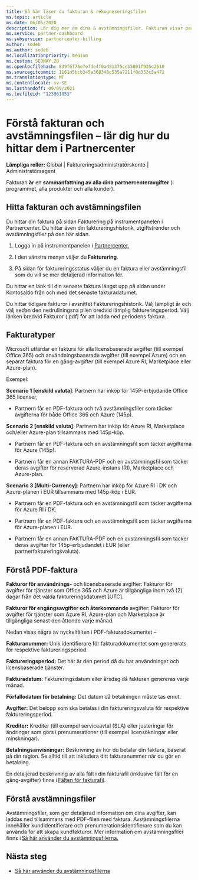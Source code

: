 ```yaml
---
title: Så här läser du fakturan & rekognoseringsfilen
ms.topic: article
ms.date: 06/05/2020
description: Lär dig mer om dina & avstämningsfiler. Fakturan visar partnercenteravgifter för programmet, produkter och kunder för den månatliga perioden.
ms.service: partner-dashboard
ms.subservice: partnercenter-billing
author: sodeb
ms.author: sodeb
ms.localizationpriority: medium
ms.custom: SEOMAY.20
ms.openlocfilehash: 839f6f76e7efde4f0ad51375ceb5801f925c2510
ms.sourcegitcommit: 1161d5bcb345e368348c535a7211f0d353c5a471
ms.translationtype: MT
ms.contentlocale: sv-SE
ms.lasthandoff: 09/09/2021
ms.locfileid: "123961053"
---
```

# <a name="understand-your-bill-and-reconciliation-file---learn-how-to-find-them-in-partner-center"></a>Förstå fakturan och avstämningsfilen – lär dig hur du hittar dem i Partnercenter


**Lämpliga roller:** Global | Faktureringsadministratörskonto | Administratörsagent


Fakturan **är** en **sammanfattning av alla dina partnercenteravgifter** (i programmet, alla produkter och alla kunder). 

## <a name="find-your-bill-and-reconciliation-file"></a>Hitta fakturan och avstämningsfilen 

Du hittar din faktura på sidan Fakturering på instrumentpanelen i Partnercenter. Du hittar även din faktureringshistorik, utgiftstrender och avstämningsfiler på den här sidan. 

1. Logga in på instrumentpanelen i [Partnercenter.](https://partner.microsoft.com/dashboard/home) 

2. I den vänstra menyn väljer du **Fakturering**. 

3. På sidan för faktureringsstatus väljer du en faktura eller avstämningsfil som du vill se mer detaljerad information för. 

Du hittar en länk till din senaste faktura längst upp på sidan under Kontosaldo från och med det senaste fakturadatumet. 

Du hittar tidigare fakturor i avsnittet Faktureringshistorik. Välj lämpligt år och välj sedan den nedrullningsna pilen bredvid lämplig faktureringsperiod. Välj länken bredvid Fakturor (.pdf) för att ladda ned periodens faktura. 

## <a name="invoice-types"></a>Fakturatyper

Microsoft utfärdar en faktura för alla licensbaserade avgifter (till exempel Office 365) och användningsbaserade avgifter (till exempel Azure) och en separat faktura för en gång-avgifter (till exempel Azure RI, Marketplace eller Azure-plan).

Exempel:  

**Scenario 1 [enskild valuta]**: Partnern har inköp för 145P-erbjudande Office 365 licenser,  

- Partnern får en PDF-faktura och två avstämningsfiler som täcker avgifterna för både Office 365 och Azure (145p).  

**Scenario 2 [enskild valuta]**: Partnern har inköp för Azure RI, Marketplace och/eller Azure-plan tillsammans med 145p-köp.

- Partnern får en PDF-faktura och en avstämningsfil som täcker avgifterna för Azure (145p). 

- Partnern får en annan FAKTURA-PDF och en avstämningsfil som täcker deras avgifter för reserverad Azure-instans (RI), Marketplace och Azure-plan. 

**Scenario 3 [Multi-Currency]**: Partnern har inköp för Azure RI i DK och Azure-planen i EUR tillsammans med 145p-köp i EUR.

- Partnern får en PDF-faktura och en avstämningsfil som täcker avgifterna för Azure RI i DK. 

- Partnern får en PDF-faktura och en avstämningsfil som täcker avgifterna för Azure-planen i EUR. 

- Partnern får en annan FAKTURA-PDF och en avstämningsfil som täcker deras avgifter för 145p-erbjudandet i EUR (eller partnerfaktureringsvaluta). 


## <a name="understanding-invoice-pdf"></a>Förstå PDF-faktura 

**Fakturor för användnings-** och licensbaserade avgifter: Fakturor för avgifter för tjänster som Office 365 och Azure är tillgängliga inom två (2) dagar från det valda faktureringsdatumet [UTC].  

**Fakturor för engångsavgifter och återkommande** avgifter: Fakturor för avgifter för tjänster som Azure RI, Azure-plan och Marketplace är tillgängliga senast den åttonde varje månad.  

Nedan visas några av nyckelfälten i PDF-fakturadokumentet –

**Fakturanummer:** Unik identifierare för fakturadokumentet som genererats för respektive faktureringsperiod. 

**Faktureringsperiod:** Det här är den period då du har användningar och licensbaserade tjänster. 

**Fakturadatum:** Faktureringsdatum eller årsdag då fakturan genereras varje månad. 

**Förfallodatum för betalning:** Det datum då betalningen måste tas emot. 

**Avgifter:** Det belopp som ska betalas i din faktureringsvaluta för respektive faktureringsperiod. 

**Krediter:** Krediter (till exempel serviceavtal (SLA) eller justeringar för ändringar som görs i prenumerationer (till exempel licensökningar eller minskningar). 

**Betalningsanvisningar:** Beskrivning av hur du betalar din faktura, baserat på din region. Se alltid till att inkludera ditt fakturanummer när du gör en betalning. 

En detaljerad beskrivning av alla fält i din fakturafil (inklusive fält för en gång-avgifter) finns i [Fälten för fakturafil](invoice-file.md). 

## <a name="understand-reconciliation-files"></a>Förstå avstämningsfiler

 Avstämningsfiler, som ger detaljerad information om dina avgifter, kan laddas ned tillsammans med PDF-filen med faktura. Avstämningsfilerna innehåller kundidentifierare och prenumerationsidentifierare som du kan använda för att skapa kundfakturor. Mer information om avstämningsfiler finns i [Så här använder du avstämningsfilerna.](use-the-reconciliation-files.md) 

## <a name="next-steps"></a>Nästa steg

- [Så här använder du avstämningsfilerna](use-the-reconciliation-files.md)